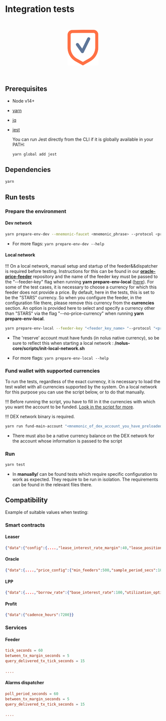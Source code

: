 # Integration tests

<br /><p align="center"><img alt="nolus-test-suit" src="docs/test-suit-logo.svg" width="100"/></p><br />

## Prerequisites

* Node v14+

* [yarn](https://classic.yarnpkg.com/lang/en/docs/install/#debian-stable)

* [jq](https://stedolan.github.io/jq/download/)

* [jest](https://jestjs.io/docs/getting-started)

    You can run Jest directly from the CLI if it is globally available in your PATH:

    ```sh
    yarn global add jest
    ```

## Dependencies

```sh
yarn
```

## Run tests

### Prepare the environment

#### Dev network

```sh
yarn prepare-env-dev --mnemonic-faucet <mnemonic_phrase> --protocol <protocol_to_test>
```

* For more flags: ```yarn prepare-env-dev --help```

#### Local network

!!! On a local network, manual setup and startup of the feeder&&dispatcher is required before testing. Instructions for this can be found in our [**oracle-price-feeder**](https://github.com/Nolus-Protocol/oracle-price-feeder) repository and the name of the feeder key must be passed to the "--feeder-key" flag when running **yarn prepare-env-local** ([here](#local-network)). For some of the test cases, it is necessary to choose a currency for which this feeder does not provide a price. By default, here in the tests, this is set to be the "STARS" currency. So when you configure the feeder, in the configuration file there, please remove this currency from the **currencies** section. An option is provided here to select and specify a currency other than "STARS" via the flag "--no-price-currency" when running **yarn prepare-env-local**.

```sh
yarn prepare-env-local --feeder-key "<feeder_key_name> "--protocol "<protocol_to_test>"
```

* The 'reserve' account must have funds (in nolus native currency), so be sure to reflect this when starting a local network : **/nolus-core/scripts/init-local-network.sh**

* For more flags: ```yarn prepare-env-local --help```

### Fund wallet with supported currencies

To run the tests, regardless of the exact currency, it is necessary to load the test wallet with all currencies supported by the system. On a local network for this purpose you can use the script below, or to do that manually.

!!! Before running the script, you have to fill in it the currencies with which you want the account to be funded. [Look in the script for more](./scripts/helpers/fund-with-supported-currencies.sh).

!!! DEX network binary is required.

```sh
yarn run fund-main-account "<mnemonic_of_dex_account_you_have_preloaded>" "<address_of_dex_account_you_have_preloaded>" "<dex_network_name>" "<dex_node_url>" "<dex_binary_dir_path>" "<dex_home_dir>" "<dex_native_minimal_denom>" "<leaser_contract_address>" "<receiver_nolus_address>"
```

* There must also be a native currency balance on the DEX network for the account whose information is passed to the script

### Run

```sh
yarn test
```

* In **manually/** can be found tests which require specific configuration to work as expected. They require to be run in isolation. The requirements can be found in the relevant files there.

## Compatibility

Example of suitable values when testing:

### Smart contracts

#### Leaser

```json
{"data":{"config":{....,"lease_interest_rate_margin":40,"lease_position_spec":{"liability":{"initial":600,"healthy":830,"first_liq_warn":850,"second_liq_warn":865,"third_liq_warn":880,"max":900,"recalc_time":432000000000000},"min_asset":{"amount":"150","ticker":"<lpn>"},"min_transaction":{"amount":"1000","ticker":"<lpn>"}},"lease_interest_payment":{"due_period":1209600000000000,"grace_period":172800000000000},....}}}
```

#### Oracle

```json
{"data":{....,"price_config":{"min_feeders":500,"sample_period_secs":10,"samples_number":12,"discount_factor":750}}}
```

#### LPP

```json
{"data":{....,"borrow_rate":{"base_interest_rate":100,"utilization_optimal":750,"addon_optimal_interest_rate":20},"min_utilization":0}}
```

#### Profit

```json
{"data":{"cadence_hours":7200}}
```

### Services

#### Feeder

```toml
tick_seconds = 60
between_tx_margin_seconds = 5
query_delivered_tx_tick_seconds = 15

....
```

#### Alarms dispatcher

```toml
poll_period_seconds = 60
between_tx_margin_seconds = 5
query_delivered_tx_tick_seconds = 15

....
```
